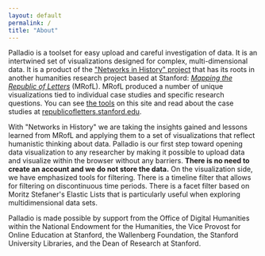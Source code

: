```yaml
---
layout: default
permalink: /
title: "About"
---
```


Palladio is a toolset for easy upload and careful investigation of data. It is an intertwined set of visualizations designed for complex, multi-dimensional data. It is a product of the ["Networks in History" project](/projects/networks-in-history) that has its roots in another humanities research project based at Stanford: [*Mapping the Republic of Letters*](http://republicofletters.stanford.edu) (MRofL). MRofL produced a number of unique visualizations tied to individual case studies and specific research questions. You can see [the tools](/tools/) on this site and read about the case studies at [republicofletters.stanford.edu](http://republicofletters.stanford.edu).

With "Networks in History" we are taking the insights gained and lessons learned from MRofL and applying them to a set of visualizations that reflect humanistic thinking about data. Palladio is our first step toward opening data visualization to any researcher by making it possible to upload data and visualize within the browser without any barriers. **There is no need to create an account and we do not store the data.** On the visualization side, we have emphasized tools for filtering. There is a timeline filter that allows for filtering on discontinuous time periods. There is a facet filter based on Moritz Stefaner's Elastic Lists that is particularly useful when exploring multidimensional data sets.

Palladio is made possible by support from the  Office of Digital Humanities within the National Endowment for the Humanities, the Vice Provost for Online Education at Stanford, the Wallenberg Foundation, the Stanford University Libraries, and the Dean of Research at Stanford.
